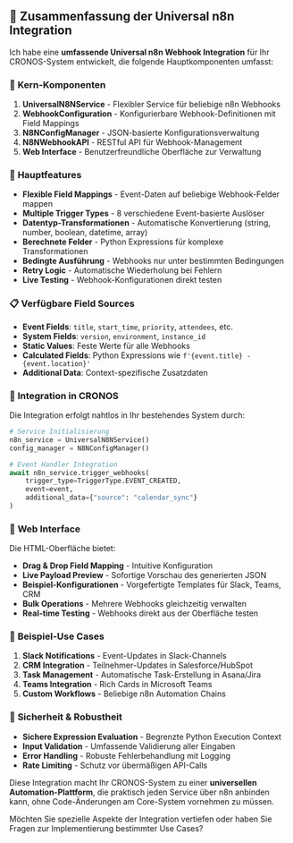 ## 🎯 Zusammenfassung der Universal n8n Integration

Ich habe eine **umfassende Universal n8n Webhook Integration** für Ihr CRONOS-System entwickelt, die folgende Hauptkomponenten umfasst:

### 🔧 **Kern-Komponenten**

1. **UniversalN8NService** - Flexibler Service für beliebige n8n Webhooks
2. **WebhookConfiguration** - Konfigurierbare Webhook-Definitionen mit Field Mappings
3. **N8NConfigManager** - JSON-basierte Konfigurationsverwaltung
4. **N8NWebhookAPI** - RESTful API für Webhook-Management
5. **Web Interface** - Benutzerfreundliche Oberfläche zur Verwaltung

### 🚀 **Hauptfeatures**

- **Flexible Field Mappings** - Event-Daten auf beliebige Webhook-Felder mappen
- **Multiple Trigger Types** - 8 verschiedene Event-basierte Auslöser
- **Datentyp-Transformationen** - Automatische Konvertierung (string, number, boolean, datetime, array)
- **Berechnete Felder** - Python Expressions für komplexe Transformationen
- **Bedingte Ausführung** - Webhooks nur unter bestimmten Bedingungen
- **Retry Logic** - Automatische Wiederholung bei Fehlern
- **Live Testing** - Webhook-Konfigurationen direkt testen

### 📋 **Verfügbare Field Sources**

- **Event Fields**: `title`, `start_time`, `priority`, `attendees`, etc.
- **System Fields**: `version`, `environment`, `instance_id`
- **Static Values**: Feste Werte für alle Webhooks
- **Calculated Fields**: Python Expressions wie `f'{event.title} - {event.location}'`
- **Additional Data**: Context-spezifische Zusatzdaten

### 🔗 **Integration in CRONOS**

Die Integration erfolgt nahtlos in Ihr bestehendes System durch:

```python
# Service Initialisierung
n8n_service = UniversalN8NService()
config_manager = N8NConfigManager()

# Event Handler Integration
await n8n_service.trigger_webhooks(
    trigger_type=TriggerType.EVENT_CREATED,
    event=event,
    additional_data={"source": "calendar_sync"}
)
```

### 🎨 **Web Interface**

Die HTML-Oberfläche bietet:

- **Drag & Drop Field Mapping** - Intuitive Konfiguration
- **Live Payload Preview** - Sofortige Vorschau des generierten JSON
- **Beispiel-Konfigurationen** - Vorgefertigte Templates für Slack, Teams, CRM
- **Bulk Operations** - Mehrere Webhooks gleichzeitig verwalten
- **Real-time Testing** - Webhooks direkt aus der Oberfläche testen

### 🌟 **Beispiel-Use Cases**

1. **Slack Notifications** - Event-Updates in Slack-Channels
2. **CRM Integration** - Teilnehmer-Updates in Salesforce/HubSpot
3. **Task Management** - Automatische Task-Erstellung in Asana/Jira
4. **Teams Integration** - Rich Cards in Microsoft Teams
5. **Custom Workflows** - Beliebige n8n Automation Chains

### 🔐 **Sicherheit & Robustheit**

- **Sichere Expression Evaluation** - Begrenzte Python Execution Context
- **Input Validation** - Umfassende Validierung aller Eingaben
- **Error Handling** - Robuste Fehlerbehandlung mit Logging
- **Rate Limiting** - Schutz vor übermäßigen API-Calls

Diese Integration macht Ihr CRONOS-System zu einer **universellen Automation-Plattform**, die praktisch jeden Service über n8n anbinden kann, ohne Code-Änderungen am Core-System vornehmen zu müssen.

Möchten Sie spezielle Aspekte der Integration vertiefen oder haben Sie Fragen zur Implementierung bestimmter Use Cases?
